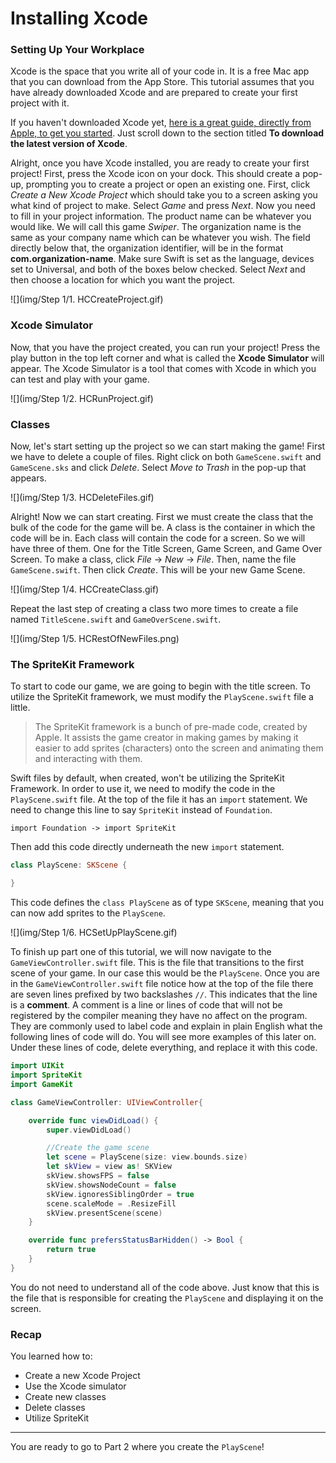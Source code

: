 # Installing Xcode

### Setting Up Your Workplace

Xcode is the space that you write all of your code in. It is a free Mac app that
you can download from the App Store. This tutorial assumes that you have already
downloaded Xcode and are prepared to create your first project with it.

If you haven't downloaded Xcode yet,
[here is a great guide, directly from Apple, to get you started](https://developer.apple.com/library/ios/referencelibrary/GettingStarted/DevelopiOSAppsSwift/).
Just scroll down to the section titled **To download the latest version of
Xcode**.

Alright, once you have Xcode installed, you are ready to create your first
project! First, press the Xcode icon on your dock. This should create a pop-up,
prompting you to create a project or open an existing one. First, click *Create
a New Xcode Project* which should take you to a screen asking you what kind of
project to make. Select *Game* and press *Next*. Now you need to fill in your
project information. The product name can be whatever you would like. We will
call this game *Swiper*. The organization name is the same as your company name
which can be whatever you wish. The field directly below that, the organization
identifier, will be in the format **com.organization-name**. Make sure Swift is
set as the language, devices set to Universal, and both of the boxes below
checked. Select *Next* and then choose a location for which you want the
project.

![](img/Step 1/1. HCCreateProject.gif)

### Xcode Simulator

Now, that you have the project created, you can run your project! Press the play
button in the top left corner and what is called the **Xcode Simulator** will
appear. The Xcode Simulator is a tool that comes with Xcode in which you can
test and play with your game.

![](img/Step 1/2. HCRunProject.gif)

### Classes

Now, let's start setting up the project so we can start making the game! First
we have to delete a couple of files. Right click on both `GameScene.swift` and
`GameScene.sks` and click *Delete*. Select *Move to Trash* in the pop-up that
appears.

![](img/Step 1/3. HCDeleteFiles.gif)

Alright! Now we can start creating. First we must create the class that the bulk
of the code for the game will be. A class is the container in which the code
will be in. Each class will contain the code for a screen. So we will have three
of them. One for the Title Screen, Game Screen, and Game Over Screen. To make a
class, click *File* -> *New* -> *File*. Then, name the file `GameScene.swift`.
Then click *Create*. This will be your new Game Scene.

![](img/Step 1/4. HCCreateClass.gif)

Repeat the last step of creating a class two more times to create a file named
`TitleScene.swift` and `GameOverScene.swift`.

![](img/Step 1/5. HCRestOfNewFiles.png)

### The SpriteKit Framework

To start to code our game, we are going to begin with the title screen. To
utilize the SpriteKit framework, we must modify the `PlayScene.swift` file a
little.

> The SpriteKit framework is a bunch of pre-made code, created by Apple. It
> assists the game creator in making games by making it easier to add sprites
> (characters) onto the screen and animating them and interacting with them.

Swift files by default, when created, won't be utilizing the SpriteKit
Framework. In order to use it, we need to modify the code in the
`PlayScene.swift` file. At the top of the file it has an `import` statement. We
need to change this line to say `SpriteKit` instead of `Foundation`.

`import Foundation -> import SpriteKit`

Then add this code directly underneath the new `import` statement.

```swift
class PlayScene: SKScene {

}
```

This code defines the `class PlayScene` as of type `SKScene`, meaning that you
can now add sprites to the `PlayScene`.

![](img/Step 1/6. HCSetUpPlayScene.gif)

To finish up part one of this tutorial, we will now navigate to the
`GameViewController.swift` file. This is the file that transitions to the first
scene of your game. In our case this would be the `PlayScene`. Once you are in
the `GameViewController.swift` file notice how at the top of the file there are
seven lines prefixed by two backslashes `//`. This indicates that the line is a
**comment**. A comment is a line or lines of code that will not be registered by
the compiler meaning they have no affect on the program. They are commonly used
to label code and explain in plain English what the following lines of code will
do. You will see more examples of this later on. Under these lines of code,
delete everything, and replace it with this code.

```swift
import UIKit
import SpriteKit
import GameKit

class GameViewController: UIViewController{

	override func viewDidLoad() {
		super.viewDidLoad()

		//Create the game scene
		let scene = PlayScene(size: view.bounds.size)
		let skView = view as! SKView
		skView.showsFPS = false
		skView.showsNodeCount = false
		skView.ignoresSiblingOrder = true
		scene.scaleMode = .ResizeFill
		skView.presentScene(scene)
	}

	override func prefersStatusBarHidden() -> Bool {
		return true
	}
}
```

You do not need to understand all of the code above. Just know that this is the
file that is responsible for creating the `PlayScene` and displaying it on the
screen.

### Recap

You learned how to:

- Create a new Xcode Project
- Use the Xcode simulator
- Create new classes
- Delete classes
- Utilize SpriteKit

--------------------------------------------------------------------------------

You are ready to go to Part 2 where you create the `PlayScene`!
